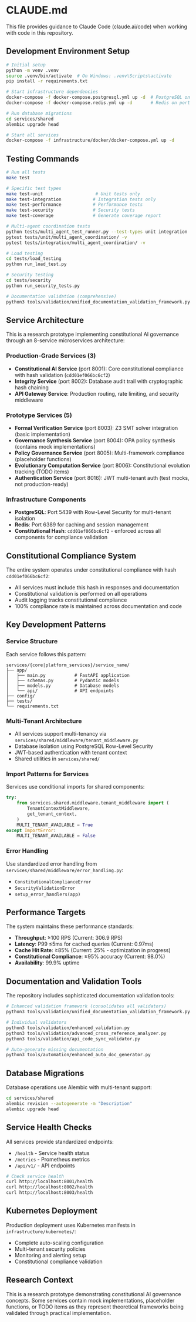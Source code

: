 # CLAUDE.md

This file provides guidance to Claude Code (claude.ai/code) when working with code in this repository.

## Development Environment Setup

```bash
# Initial setup
python -m venv .venv
source .venv/bin/activate  # On Windows: .venv\Scripts\activate
pip install -r requirements.txt

# Start infrastructure dependencies
docker-compose -f docker-compose.postgresql.yml up -d  # PostgreSQL on port 5439
docker-compose -f docker-compose.redis.yml up -d       # Redis on port 6389

# Run database migrations
cd services/shared
alembic upgrade head

# Start all services
docker-compose -f infrastructure/docker/docker-compose.yml up -d
```

## Testing Commands

```bash
# Run all tests
make test

# Specific test types
make test-unit                    # Unit tests only
make test-integration            # Integration tests only
make test-performance            # Performance tests
make test-security               # Security tests
make test-coverage               # Generate coverage report

# Multi-agent coordination tests
python tests/multi_agent_test_runner.py --test-types unit integration
pytest tests/unit/multi_agent_coordination/ -v
pytest tests/integration/multi_agent_coordination/ -v

# Load testing
cd tests/load_testing
python run_load_test.py

# Security testing
cd tests/security
python run_security_tests.py

# Documentation validation (comprehensive)
python3 tools/validation/unified_documentation_validation_framework.py
```

## Service Architecture

This is a research prototype implementing constitutional AI governance through an 8-service microservices architecture:

### Production-Grade Services (3)
- **Constitutional AI Service** (port 8001): Core constitutional compliance with hash validation (`cdd01ef066bc6cf2`)
- **Integrity Service** (port 8002): Database audit trail with cryptographic hash chaining
- **API Gateway Service**: Production routing, rate limiting, and security middleware

### Prototype Services (5) 
- **Formal Verification Service** (port 8003): Z3 SMT solver integration (basic implementation)
- **Governance Synthesis Service** (port 8004): OPA policy synthesis (contains mock implementations)
- **Policy Governance Service** (port 8005): Multi-framework compliance (placeholder functions)
- **Evolutionary Computation Service** (port 8006): Constitutional evolution tracking (TODO items)
- **Authentication Service** (port 8016): JWT multi-tenant auth (test mocks, not production-ready)

### Infrastructure Components
- **PostgreSQL**: Port 5439 with Row-Level Security for multi-tenant isolation
- **Redis**: Port 6389 for caching and session management
- **Constitutional Hash**: `cdd01ef066bc6cf2` - enforced across all components for compliance validation

## Constitutional Compliance System

The entire system operates under constitutional compliance with hash `cdd01ef066bc6cf2`:

- All services must include this hash in responses and documentation
- Constitutional validation is performed on all operations
- Audit logging tracks constitutional compliance
- 100% compliance rate is maintained across documentation and code

## Key Development Patterns

### Service Structure
Each service follows this pattern:
```
services/{core|platform_services}/service_name/
├── app/
│   ├── main.py           # FastAPI application
│   ├── schemas.py        # Pydantic models
│   ├── models.py         # Database models
│   └── api/              # API endpoints
├── config/
├── tests/
└── requirements.txt
```

### Multi-Tenant Architecture
- All services support multi-tenancy via `services/shared/middleware/tenant_middleware.py`
- Database isolation using PostgreSQL Row-Level Security
- JWT-based authentication with tenant context
- Shared utilities in `services/shared/`

### Import Patterns for Services
Services use conditional imports for shared components:
```python
try:
    from services.shared.middleware.tenant_middleware import (
        TenantContextMiddleware,
        get_tenant_context,
    )
    MULTI_TENANT_AVAILABLE = True
except ImportError:
    MULTI_TENANT_AVAILABLE = False
```

### Error Handling
Use standardized error handling from `services/shared/middleware/error_handling.py`:
- `ConstitutionalComplianceError`
- `SecurityValidationError`
- `setup_error_handlers(app)`

## Performance Targets

The system maintains these performance standards:
- **Throughput**: ≥100 RPS (Current: 306.9 RPS)
- **Latency**: P99 ≤5ms for cached queries (Current: 0.97ms)
- **Cache Hit Rate**: ≥85% (Current: 25% - optimization in progress)
- **Constitutional Compliance**: ≥95% accuracy (Current: 98.0%)
- **Availability**: 99.9% uptime

## Documentation and Validation Tools

The repository includes sophisticated documentation validation tools:

```bash
# Enhanced validation framework (consolidates all validators)
python3 tools/validation/unified_documentation_validation_framework.py

# Individual validators
python3 tools/validation/enhanced_validation.py
python3 tools/validation/advanced_cross_reference_analyzer.py
python3 tools/validation/api_code_sync_validator.py

# Auto-generate missing documentation
python3 tools/automation/enhanced_auto_doc_generator.py
```

## Database Migrations

Database operations use Alembic with multi-tenant support:
```bash
cd services/shared
alembic revision --autogenerate -m "Description"
alembic upgrade head
```

## Service Health Checks

All services provide standardized endpoints:
- `/health` - Service health status
- `/metrics` - Prometheus metrics
- `/api/v1/` - API endpoints

```bash
# Check service health
curl http://localhost:8001/health
curl http://localhost:8002/health
curl http://localhost:8003/health
```

## Kubernetes Deployment

Production deployment uses Kubernetes manifests in `infrastructure/kubernetes/`:
- Complete auto-scaling configuration
- Multi-tenant security policies  
- Monitoring and alerting setup
- Constitutional compliance validation

## Research Context

This is a research prototype demonstrating constitutional AI governance concepts. Some services contain mock implementations, placeholder functions, or TODO items as they represent theoretical frameworks being validated through practical implementation.